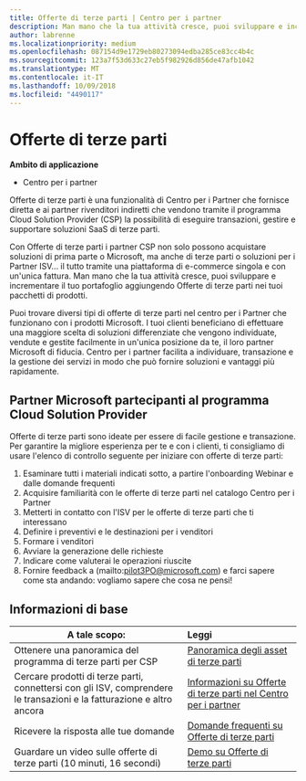 ```yaml
---
title: Offerte di terze parti | Centro per i partner
description: Man mano che la tua attività cresce, puoi sviluppare e incrementare il tuo portafoglio aggiungendo offerte di terze parti nei tuoi pacchetti di prodotti.
author: labrenne
ms.localizationpriority: medium
ms.openlocfilehash: 087154d9e1729eb80273094edba285ce83cc4b4c
ms.sourcegitcommit: 123a7f53d633c27eb5f982926d856de47afb1042
ms.translationtype: MT
ms.contentlocale: it-IT
ms.lasthandoff: 10/09/2018
ms.locfileid: "4490117"
---
```

# <a name="third-party-offers"></a>Offerte di terze parti 

**Ambito di applicazione**

- Centro per i partner

Offerte di terze parti è una funzionalità di Centro per i Partner che fornisce diretta e ai partner rivenditori indiretti che vendono tramite il programma Cloud Solution Provider (CSP) la possibilità di eseguire transazioni, gestire e supportare soluzioni SaaS di terze parti.  

Con Offerte di terze parti i partner CSP non solo possono acquistare soluzioni di prima parte o Microsoft, ma anche di terze parti o soluzioni per i Partner ISV... il tutto tramite una piattaforma di e-commerce singola e con un'unica fattura.  Man mano che la tua attività cresce, puoi sviluppare e incrementare il tuo portafoglio aggiungendo Offerte di terze parti nei tuoi pacchetti di prodotti. 

Puoi trovare diversi tipi di offerte di terze parti nel centro per i Partner che funzionano con i prodotti Microsoft. I tuoi clienti beneficiano di effettuare una maggiore scelta di soluzioni differenziate che vengono individuate, vendute e gestite facilmente in un'unica posizione da te, il loro partner Microsoft di fiducia. Centro per i partner facilita a individuare, transazione e la gestione dei servizi in modo che può fornire soluzioni e vantaggi più rapidamente.

## <a name="microsoft-partners-in-the-cloud-solution-provider-program"></a>Partner Microsoft partecipanti al programma Cloud Solution Provider

Offerte di terze parti sono ideate per essere di facile gestione e transazione. Per garantire la migliore esperienza per te e con i clienti, ti consigliamo di usare l'elenco di controllo seguente per iniziare con offerte di terze parti:

1. Esaminare tutti i materiali indicati sotto, a partire l'onboarding Webinar e dalle domande frequenti
2. Acquisire familiarità con le offerte di terze parti nel catalogo Centro per i Partner
3. Metterti in contatto con l'ISV per le offerte di terze parti che ti interessano
4. Definire i preventivi e le destinazioni per i venditori
5. Formare i venditori
6. Avviare la generazione delle richieste
7. Indicare come valuterai le operazioni riuscite
8. Fornire feedback a (mailto:pilot3PO@microsoft.com) e farci sapere come sta andando: vogliamo sapere che cosa ne pensi!

## <a name="get-started"></a>Informazioni di base 

|**A tale scopo:**   |**Leggi**   |
|------------------|:--------------------|
|Ottenere una panoramica del programma di terze parti per CSP  |[Panoramica degli asset di terze parti]( http://assetsprod.microsoft.com/mpn/third-party-offers-overview.pptx)|
|Cercare prodotti di terze parti, connettersi con gli ISV, comprendere le transazioni e la fatturazione e altro ancora| [Informazioni su Offerte di terze parti nel Centro per i partner](third-party-help.md) |
|Ricevere la risposta alle tue domande| [Domande frequenti su Offerte di terze parti](http://assetsprod.microsoft.com/mpn/third-party-offers-faq.docx) |
|Guardare un video sulle offerte di terze parti (10 minuti, 16 secondi)   |[Demo su Offerte di terze parti](http://assetsprod.microsoft.com/mpn/third-party-offers-demo.wma)|


